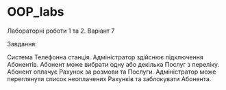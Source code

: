 # OOP_labs
 
Лабораторні роботи 1 та 2. Варіант 7

Завдання:

Система Телефонна станція. Адміністратор здійснює підключення Абонентів. Абонент може вибрати одну або декілька Послуг з переліку. Абонент оплачує Рахунок за розмови та Послуги. Адміністратор може переглянути список неоплачених Рахунків та заблокувати Абонента.
